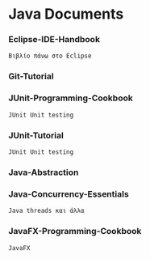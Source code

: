 # Java Documents  

### Eclipse-IDE-Handbook  
    Βιβλίο πάνω στο Eclipse  
### Git-Tutorial  
       
### JUnit-Programming-Cookbook  
    JUnit Unit testing  
### JUnit-Tutorial  
    JUnit Unit testing  
### Java-Abstraction  
       
### Java-Concurrency-Essentials  
    Java threads και άλλα
### JavaFX-Programming-Cookbook  
    JavaFX
